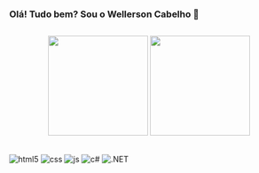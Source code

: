 ### Olá! Tudo bem? Sou o Wellerson Cabelho 👋
##
<div align="center">
  <img height="180em" src="https://github-readme-stats.vercel.app/api?username=Wellerson-Cabelho&show_icons=true&theme=tokyonight"/>
  <img height="180em" src="https://github-readme-stats.vercel.app/api/top-langs/?username=Wellerson-Cabelho&layout=compact&theme=tokyonight"/>
</div>  

##

<div>
  <img align="center" alt="html5" src="https://img.shields.io/badge/HTML5-E34F26?style=for-the-badge&logo=html5&logoColor=white"/>
  <img align="center" alt="css" src="https://img.shields.io/badge/CSS3-1572B6?style=for-the-badge&logo=css3&logoColor=white"/>
  <img align="center" alt="js" src="https://img.shields.io/badge/JavaScript-F7DF1E?style=for-the-badge&logo=javascript&logoColor=black"/>
  <img align="center" alt="c#" src="https://img.shields.io/badge/C%23-239120?style=for-the-badge&logo=c-sharp&logoColor=white"/>
  <img align="center" alt=".NET" src="https://img.shields.io/badge/.NET-5C2D91?style=for-the-badge&logo=.net&logoColor=white"/>
</div>  

##

